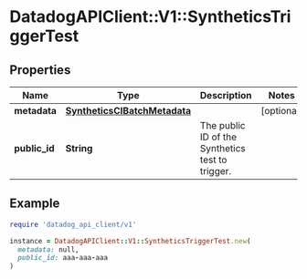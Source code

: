 # DatadogAPIClient::V1::SyntheticsTriggerTest

## Properties

| Name          | Type                                                          | Description                                      | Notes      |
| ------------- | ------------------------------------------------------------- | ------------------------------------------------ | ---------- |
| **metadata**  | [**SyntheticsCIBatchMetadata**](SyntheticsCIBatchMetadata.md) |                                                  | [optional] |
| **public_id** | **String**                                                    | The public ID of the Synthetics test to trigger. |            |

## Example

```ruby
require 'datadog_api_client/v1'

instance = DatadogAPIClient::V1::SyntheticsTriggerTest.new(
  metadata: null,
  public_id: aaa-aaa-aaa
)
```
